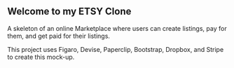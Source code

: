 ## Welcome to my ETSY Clone

A skeleton of an online Marketplace where users can create listings, pay for them, and get paid for their listings.

This project uses Figaro, Devise, Paperclip, Bootstrap, Dropbox, and Stripe to create this mock-up.

